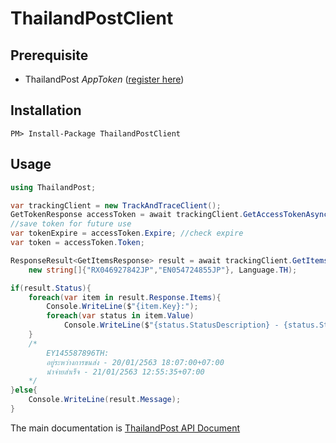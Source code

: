 # ThailandPostClient

## Prerequisite
- ThailandPost *AppToken* ([register here](https://track.thailandpost.co.th/))
## Installation
```
PM> Install-Package ThailandPostClient
```
## Usage

```csharp
using ThailandPost;

var trackingClient = new TrackAndTraceClient();
GetTokenResponse accessToken = await trackingClient.GetAccessTokenAsync(**AppToken**);
//save token for future use
var tokenExpire = accessToken.Expire; //check expire
var token = accessToken.Token;

ResponseResult<GetItemsResponse> result = await trackingClient.GetItemsAsync(token, 
    new string[]{"RX046927842JP","EN054724855JP"}, Language.TH);

if(result.Status){
    foreach(var item in result.Response.Items){
        Console.WriteLine($"{item.Key}:");
        foreach(var status in item.Value)
            Console.WriteLine($"{status.StatusDescription} - {status.StatusDate}");
    }
    /* 
        EY145587896TH:
        อยู่ระหว่างการขนส่ง - 20/01/2563 18:07:00+07:00
        นำจ่ายสำเร็จ - 21/01/2563 12:55:35+07:00
    */
}else{
    Console.WriteLine(result.Message);
}
```
The main documentation is [ThailandPost API Document](https://track.thailandpost.co.th/developerGuide)
